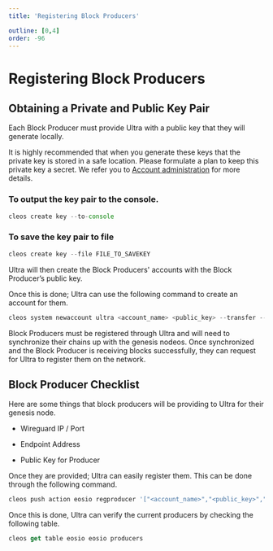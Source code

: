 ```yaml
---
title: 'Registering Block Producers'

outline: [0,4]
order: -96
---
```


# Registering Block Producers

## Obtaining a Private and Public Key Pair

Each Block Producer must provide Ultra with a public key that they will generate locally.

It is highly recommended that when you generate these keys that the private key is stored in a safe location. Please formulate a plan to keep this private key a secret. We refer you to [Account administration](../maintenance/account-administration.md) for more details.

### To output the key pair to the console.

```typescript
cleos create key --to-console
```

### To save the key pair to file

```typescript
cleos create key --file FILE_TO_SAVEKEY
```

Ultra will then create the Block Producers' accounts with the Block Producer’s public key.

Once this is done; Ultra can use the following command to create an account for them.

```typescript
cleos system newaccount ultra <account_name> <public_key> --transfer --stake-net "0.00000000 UOS" --stake-cpu "0.00000000 UOS" --gift-ram-kbytes <determine_kbytes_to_buy> -p ultra --ultra-id <ultra_id>
```

Block Producers must be registered through Ultra and will need to synchronize their chains up with the genesis nodeos. Once synchronized and the Block Producer is receiving blocks successfully, they can request for Ultra to register them on the network.

## Block Producer Checklist

Here are some things that block producers will be providing to Ultra for their genesis node.

*   Wireguard IP / Port
    
*   Endpoint Address
    
*   Public Key for Producer
    

Once they are provided; Ultra can easily register them. This can be done through the following command.

```typescript
cleos push action eosio regproducer '["<account_name>","<public_key>","<url>",<location>]' -p ultra 
```

Once this is done, Ultra can verify the current producers by checking the following table.

```typescript
cleos get table eosio eosio producers
```